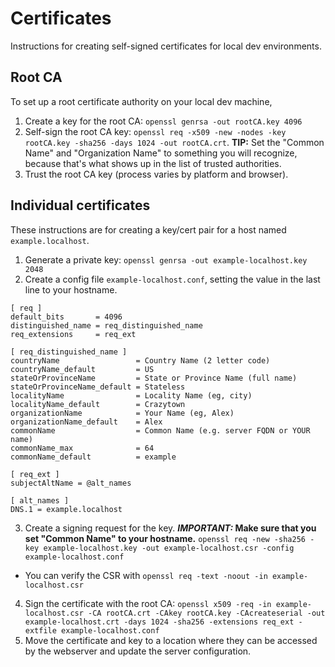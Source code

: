# Certificates

Instructions for creating self-signed certificates for local dev environments.

## Root CA

To set up a root certificate authority on your local dev machine,

1. Create a key for the root CA: `openssl genrsa -out rootCA.key 4096`
1. Self-sign the root CA key: `openssl req -x509 -new -nodes -key rootCA.key -sha256 -days 1024 -out rootCA.crt`. **TIP:** Set the "Common Name" and "Organization Name" to something you will recognize, because that's what shows up in the list of trusted authorities.
1. Trust the root CA key (process varies by platform and browser).

## Individual certificates

These instructions are for creating a key/cert pair for a host named `example.localhost`.

1. Generate a private key: `openssl genrsa -out example-localhost.key 2048`
1. Create a config file `example-localhost.conf`, setting the value in the last line to your hostname.
```
[ req ]
default_bits       = 4096
distinguished_name = req_distinguished_name
req_extensions     = req_ext

[ req_distinguished_name ]
countryName                 = Country Name (2 letter code)
countryName_default         = US
stateOrProvinceName         = State or Province Name (full name)
stateOrProvinceName_default = Stateless
localityName                = Locality Name (eg, city)
localityName_default        = Crazytown
organizationName            = Your Name (eg, Alex)
organizationName_default    = Alex
commonName                  = Common Name (e.g. server FQDN or YOUR name)
commonName_max              = 64
commonName_default          = example

[ req_ext ]
subjectAltName = @alt_names

[ alt_names ]
DNS.1 = example.localhost
```
3. Create a signing request for the key. **_IMPORTANT:_ Make sure that you set "Common Name" to your hostname.** `openssl req -new -sha256 -key example-localhost.key -out example-localhost.csr -config example-localhost.conf`
- You can verify the CSR with `openssl req -text -noout -in example-localhost.csr`
4. Sign the certificate with the root CA: `openssl x509 -req -in example-localhost.csr -CA rootCA.crt -CAkey rootCA.key -CAcreateserial -out example-localhost.crt -days 1024 -sha256 -extensions req_ext -extfile example-localhost.conf`
5. Move the certificate and key to a location where they can be accessed by the webserver and update the server configuration.
